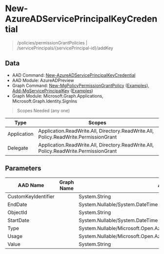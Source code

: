 # New-AzureADServicePrincipalKeyCredential

> /policies/permissionGrantPolicies | /servicePrincipals/{servicePrincipal-id}/addKey

## Data

+ AAD Command: [New-AzureADServicePrincipalKeyCredential](https://docs.microsoft.com/en-us/powershell/module/AzureAD/New-AzureADServicePrincipalKeyCredential?view=azureadps-2.0-preview)
+ AAD Module: AzureADPreview
+ Graph Command: [New-MgPolicyPermissionGrantPolicy](https://docs.microsoft.com/en-us/powershell/module/Microsoft.Graph.Identity.SignIns/New-MgPolicyPermissionGrantPolicy) ([Examples](https://github.com/orgs/msgraph/discussions?discussions_q=New-MgPolicyPermissionGrantPolicy)), [Add-MgServicePrincipalKey](https://docs.microsoft.com/en-us/powershell/module/Microsoft.Graph.Applications/Add-MgServicePrincipalKey) ([Examples](https://github.com/orgs/msgraph/discussions?discussions_q=Add-MgServicePrincipalKey))
+ Graph Module: Microsoft.Graph.Applications, Microsoft.Graph.Identity.SignIns

> Scopes Needed (any one)

|Type|Scopes|
|---|---|
|Application|Application.ReadWrite.All, Directory.ReadWrite.All, Policy.ReadWrite.PermissionGrant|
|Delegate|Application.ReadWrite.All, Directory.ReadWrite.All, Policy.ReadWrite.PermissionGrant|

## Parameters

|AAD Name|Graph Name|AAD Type|Graph Type|Infos|
|---|---|---|---|---|
|CustomKeyIdentifier||System.String|||
|EndDate||System.Nullable/System.DateTime|||
|ObjectId||System.String|||
|StartDate||System.Nullable/System.DateTime|||
|Type||System.Nullable/Microsoft.Open.AzureAD.Graph.PowerShell.Custom.KeyType|||
|Usage||System.Nullable/Microsoft.Open.AzureAD.Graph.PowerShell.Custom.KeyUsage|||
|Value||System.String|||


